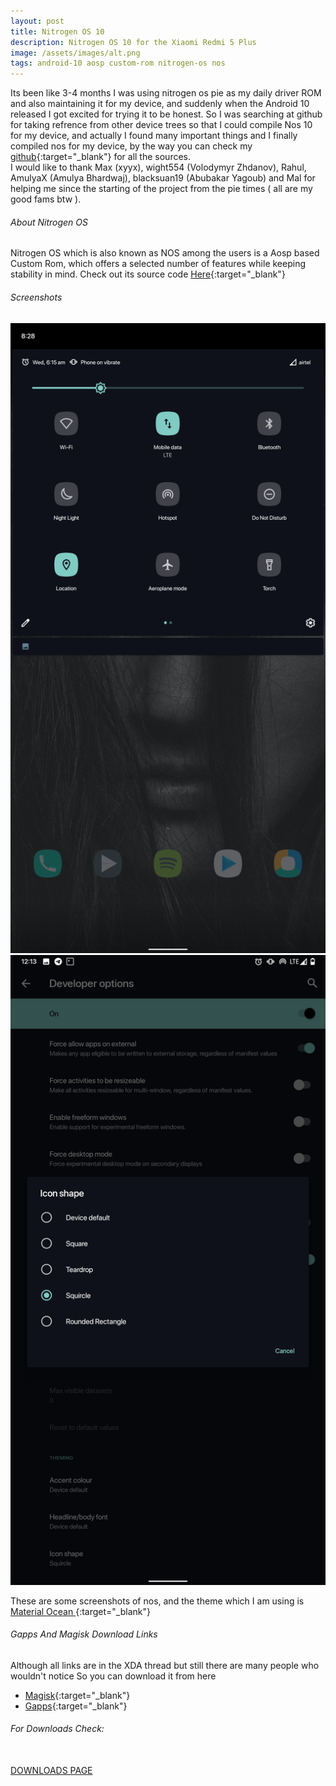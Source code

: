```yaml
---
layout: post
title: Nitrogen OS 10
description: Nitrogen OS 10 for the Xiaomi Redmi 5 Plus
image: /assets/images/alt.png
tags: android-10 aosp custom-rom nitrogen-os nos
---
```


Its been like 3-4 months I was using nitrogen os pie as my daily driver ROM and also maintaining it for my device, and suddenly when the Android 10 released I got excited for trying it to be honest. So I was searching at github for taking refrence from other device trees so that I could compile Nos 10 for my device, and actually I found many important things and I finally compiled nos for my device, by the way you can check my [github](https://github.com/PrateekPunetha){:target="_blank"}  for all the sources. <br>
I would like to thank Max (xyyx), wight554 (Volodymyr Zhdanov), Rahul, AmulyaX (Amulya Bhardwaj),  blacksuan19 (Abubakar Yagoub) and Mal  for helping me since the starting of the project from the pie times ( all are my good fams btw ).

###### About Nitrogen OS

Nitrogen OS which is also known as NOS among the users is a Aosp based Custom Rom, which offers a selected number of features while keeping stability in mind. Check out its source code [Here](https://github.com/nitrogen-project){:target="_blank"}
 
###### Screenshots

<div class="row 200%">
    <div class="6u 12u$(medium)">
    <img src="/assets/images/10qs.png" alt="Qs Tiles">
    </div>
    <div class="6u 12u$(medium)">
    <img src="/assets/images/icon.png" alt="Qs Tiles Customization">
    </div>
</div>
 
These are some screenshots of nos, and the theme which I am using is [Material Ocean ](https://prateekpunetha.dev/material-ocean/){:target="_blank"}

###### Gapps And Magisk Download Links

Although all links are in the XDA thread but still there are many people who wouldn't notice So you can download it from here

- [Magisk](https://github.com/topjohnwu/magisk_files/blob/canary/magisk-release.zip){:target="_blank"}
- [Gapps](https://sourceforge.net/projects/opengapps/files/arm64/){:target="_blank"}


###### For Downloads Check: 


<br>
<a href="{{ site.url }}/Nos10" class="button fit special">DOWNLOADS PAGE</a>
<br> <br><br>
